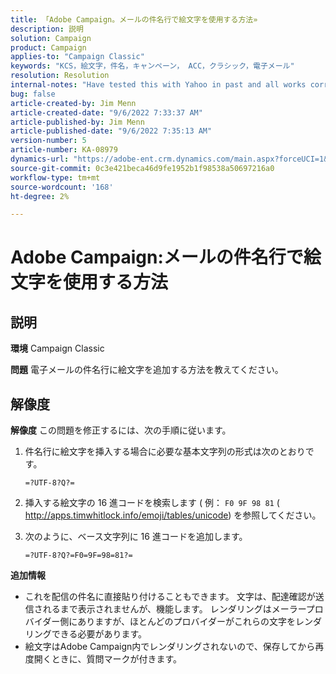 ```yaml
---
title: 「Adobe Campaign。メールの件名行で絵文字を使用する方法»
description: 説明
solution: Campaign
product: Campaign
applies-to: "Campaign Classic"
keywords: "KCS，絵文字，件名，キャンペーン， ACC，クラシック，電子メール"
resolution: Resolution
internal-notes: "Have tested this with Yahoo in past and all works correctly, but Microsoft Outlook only displays the encoding"
bug: false
article-created-by: Jim Menn
article-created-date: "9/6/2022 7:33:37 AM"
article-published-by: Jim Menn
article-published-date: "9/6/2022 7:35:13 AM"
version-number: 5
article-number: KA-08979
dynamics-url: "https://adobe-ent.crm.dynamics.com/main.aspx?forceUCI=1&pagetype=entityrecord&etn=knowledgearticle&id=dbbd8a36-b62d-ed11-9db1-0022480866ad"
source-git-commit: 0c3e421beca46d9fe1952b1f98538a50697216a0
workflow-type: tm+mt
source-wordcount: '168'
ht-degree: 2%

---
```


# Adobe Campaign:メールの件名行で絵文字を使用する方法

## 説明


<b>環境</b>
Campaign Classic

<b>問題</b>
電子メールの件名行に絵文字を追加する方法を教えてください。




## 解像度


<b>解像度</b>
この問題を修正するには、次の手順に従います。

1. 件名行に絵文字を挿入する場合に必要な基本文字列の形式は次のとおりです。

   `=?UTF-8?Q?=`
2. 挿入する絵文字の 16 進コードを検索します ( 例： `F0 9F 98 81` ( http://apps.timwhitlock.info/emoji/tables/unicode) を参照してください。
3. 次のように、ベース文字列に 16 進コードを追加します。

   `=?UTF-8?Q?=F0=9F=98=81?=`


<b>追加情報</b>

- これを配信の件名に直接貼り付けることもできます。 文字は、配達確認が送信されるまで表示されませんが、機能します。 レンダリングはメーラープロバイダー側にありますが、ほとんどのプロバイダーがこれらの文字をレンダリングできる必要があります。
- 絵文字はAdobe Campaign内でレンダリングされないので、保存してから再度開くときに、質問マークが付きます。



